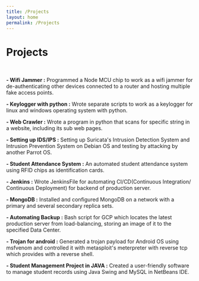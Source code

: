 ```yaml
---
title: /Projects
layout: home
permalink: /Projects
---
```


# Projects
<br>

<strong>- Wifi Jammer :</strong> Programmed a Node MCU chip to work as a wifi jammer for de-authenticating other devices connected to a router and hosting multiple fake access points. 

<strong>- Keylogger with python :</strong> Wrote separate scripts to work as a keylogger for linux and windows operating system with python. 

<strong>- Web Crawler :</strong> Wrote a program in python that scans for specific string in a website, including its sub web pages.

<strong>- Setting up IDS/IPS :</strong> Setting up Suricata's Intrusion Detection System and Intrusion Prevention System on Debian OS and testing by attacking by another Parrot OS.

<strong>- Student Attendance System :</strong> An automated student attendance system using RFID chips as identification cards.

<strong>- Jenkins :</strong> Wrote JenkinsFile for automating CI/CD(Continuous Integration/ Continuous Deployment) for backend of production server.

<strong>- MongoDB :</strong> Installed and configured MongoDB on a network with a primary and several secondary replica sets.

<strong>- Automating Backup :</strong> Bash script for GCP which locates the latest production server from load-balancing, storing an image of it to the specified Data Center.

<strong>- Trojan for android :</strong> Generated a trojan payload for Android OS using msfvenom and controlled it with metasploit's meterpreter with reverse tcp which provides with a reverse shell.

<strong>- Student Management Project in JAVA :</strong> Created a user-friendly software to manage student records using Java Swing and MySQL in NetBeans IDE.
